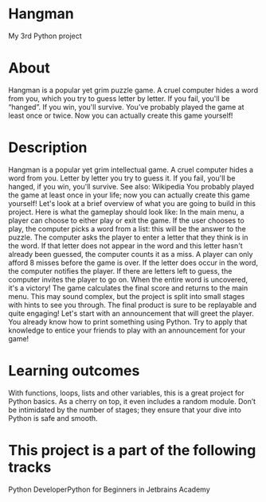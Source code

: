 # Hangman
My 3rd Python project
# About
Hangman is a popular yet grim puzzle game. A cruel computer hides a word from you, which you try to guess letter by letter. If you fail, you'll be “hanged”. If you win, you'll survive. You’ve probably played the game at least once or twice. Now you can actually create this game yourself!
# Description
Hangman is a popular yet grim intellectual game. A cruel computer hides a word from you. Letter by letter you try to guess it. If you fail, you'll be hanged, if you win, you'll survive. See also: Wikipedia
You probably played the game at least once in your life; now you can actually create this game yourself!
Let's look at a brief overview of what you are going to build in this project. Here is what the gameplay should look like:
In the main menu, a player can choose to either play or exit the game.
If the user chooses to play, the computer picks a word from a list: this will be the answer to the puzzle.
The computer asks the player to enter a letter that they think is in the word.
If that letter does not appear in the word and this letter hasn't already been guessed, the computer counts it as a miss. A player can only afford 8 misses before the game is over.
If the letter does occur in the word, the computer notifies the player. If there are letters left to guess, the computer invites the player to go on.
When the entire word is uncovered, it's a victory! The game calculates the final score and returns to the main menu.
This may sound complex, but the project is split into small stages with hints to see you through. The final product is sure to be replayable and quite engaging!
Let's start with an announcement that will greet the player. You already know how to print something using Python. Try to apply that knowledge to entice your friends to play with an announcement for your game!
# Learning outcomes
With functions, loops, lists and other variables, this is a great project for Python basics. As a cherry on top, it even includes a random module. Don’t be intimidated by the number of stages; they ensure that your dive into Python is safe and smooth.
# This project is a part of the following tracks
Python DeveloperPython for Beginners in Jetbrains Academy
